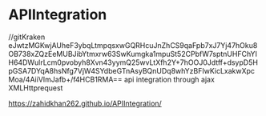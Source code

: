 # APIIntegration
//gitKraken
eJwtzMGKwjAUheF3ybqLtmpqsxwGQRHcuJnZhCS9qaFpb7xJ7Yj47hOku8OB738xZQzEeMUBJibYtmxrw63SwKumgka1mpuSt52CPbfW7sptnUHFChYIH64DWulrLcm0pvobyh8Xvn43yymQ25wvLtXfh2Y+7hOOJ0Jdtff+dsypD5HpGSA7DYqA8hsNfg7VjW4SYdbeGTnAsyBQnUDq8whYzBFIwKicLxakwXpcMoa/4AiiVImJafb+/f4HCB1RMA==
api integration through ajax XMLHttprequest

https://zahidkhan262.github.io/APIIntegration/
